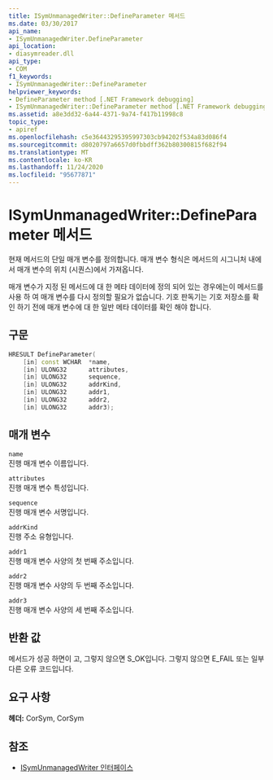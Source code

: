 ```yaml
---
title: ISymUnmanagedWriter::DefineParameter 메서드
ms.date: 03/30/2017
api_name:
- ISymUnmanagedWriter.DefineParameter
api_location:
- diasymreader.dll
api_type:
- COM
f1_keywords:
- ISymUnmanagedWriter::DefineParameter
helpviewer_keywords:
- DefineParameter method [.NET Framework debugging]
- ISymUnmanagedWriter::DefineParameter method [.NET Framework debugging]
ms.assetid: a8e3dd32-6a44-4371-9a74-f417b11998c8
topic_type:
- apiref
ms.openlocfilehash: c5e36443295395997303cb94202f534a83d086f4
ms.sourcegitcommit: d8020797a6657d0fbbdff362b80300815f682f94
ms.translationtype: MT
ms.contentlocale: ko-KR
ms.lasthandoff: 11/24/2020
ms.locfileid: "95677871"
---
```

# <a name="isymunmanagedwriterdefineparameter-method"></a>ISymUnmanagedWriter::DefineParameter 메서드

현재 메서드의 단일 매개 변수를 정의합니다. 매개 변수 형식은 메서드의 시그니처 내에서 매개 변수의 위치 (시퀀스)에서 가져옵니다.  
  
 매개 변수가 지정 된 메서드에 대 한 메타 데이터에 정의 되어 있는 경우에는이 메서드를 사용 하 여 매개 변수를 다시 정의할 필요가 없습니다. 기호 판독기는 기호 저장소를 확인 하기 전에 매개 변수에 대 한 일반 메타 데이터를 확인 해야 합니다.  
  
## <a name="syntax"></a>구문  
  
```cpp  
HRESULT DefineParameter(  
    [in] const WCHAR  *name,  
    [in] ULONG32      attributes,  
    [in] ULONG32      sequence,  
    [in] ULONG32      addrKind,  
    [in] ULONG32      addr1,  
    [in] ULONG32      addr2,  
    [in] ULONG32      addr3);  
```  
  
## <a name="parameters"></a>매개 변수  

 `name`  
 진행 매개 변수 이름입니다.  
  
 `attributes`  
 진행 매개 변수 특성입니다.  
  
 `sequence`  
 진행 매개 변수 서명입니다.  
  
 `addrKind`  
 진행 주소 유형입니다.  
  
 `addr1`  
 진행 매개 변수 사양의 첫 번째 주소입니다.  
  
 `addr2`  
 진행 매개 변수 사양의 두 번째 주소입니다.  
  
 `addr3`  
 진행 매개 변수 사양의 세 번째 주소입니다.  
  
## <a name="return-value"></a>반환 값  

 메서드가 성공 하면이 고, 그렇지 않으면 S_OK입니다. 그렇지 않으면 E_FAIL 또는 일부 다른 오류 코드입니다.  
  
## <a name="requirements"></a>요구 사항  

 **헤더:** CorSym, CorSym  
  
## <a name="see-also"></a>참조

- [ISymUnmanagedWriter 인터페이스](isymunmanagedwriter-interface.md)
